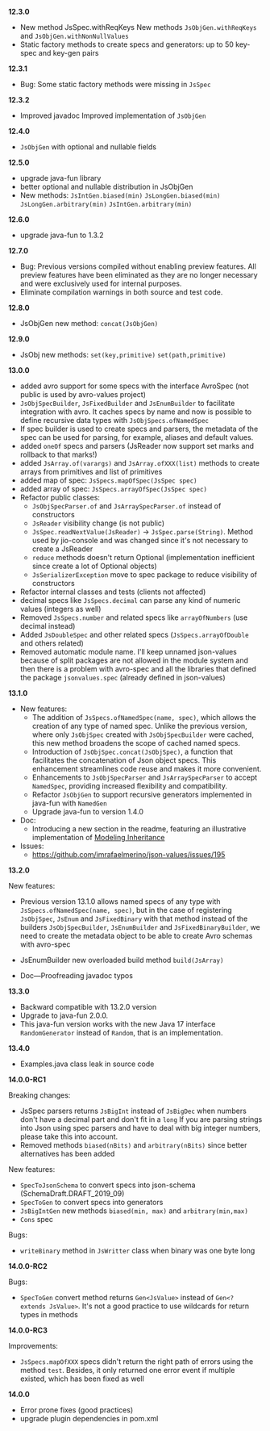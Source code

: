 **12.3.0**

- New method JsSpec.withReqKeys New methods `JsObjGen.withReqKeys` and `JsObjGen.withNonNullValues`
- Static factory methods to create specs and generators: up to 50 key-spec and key-gen pairs

**12.3.1**

- Bug: Some static factory methods were missing in `JsSpec`

**12.3.2**

- Improved javadoc Improved implementation of `JsObjGen`

**12.4.0**

- `JsObjGen` with optional and nullable fields

**12.5.0**

- upgrade java-fun library
- better optional and nullable distribution in JsObjGen
- New methods: `JsIntGen.biased(min)` `JsLongGen.biased(min)` `JsLongGen.arbitrary(min)`
  `JsIntGen.arbitrary(min)`

**12.6.0**

- upgrade java-fun to 1.3.2

**12.7.0**

- Bug: Previous versions compiled without enabling preview features. All preview features have been
  eliminated as they are no longer necessary and were exclusively used for internal purposes.
- Eliminate compilation warnings in both source and test code.

**12.8.0**

- JsObjGen new method: `concat(JsObjGen)`

**12.9.0**

- JsObj new methods: `set(key,primitive)` `set(path,primitive)`

**13.0.0**

- added avro support for some specs with the interface AvroSpec (not public is used by avro-values
  project)
- `JsObjSpecBuilder`, `JsFixedBuilder` and `JsEnumBuilder` to facilitate integration with avro. It
  caches specs by name and now is possible to define recursive data types with
  `JsObjSpecs.ofNamedSpec`
- If spec builder is used to create specs and parsers, the metadata of the spec can be used for
  parsing, for example, aliases and default values.
- added `oneOf` specs and parsers (JsReader now support set marks and rollback to that marks!)
- added `JsArray.of(varargs)` and `JsArray.ofXXX(list)` methods to create arrays from primitives and
  list of primitives
- added map of spec: `JsSpecs.mapOfSpec(JsSpec spec)`
- added array of spec: `JsSpecs.arrayOfSpec(JsSpec spec)`
- Refactor public classes:
  - `JsObjSpecParser.of` and `JsArraySpecParser.of` instead of constructors
  - `JsReader` visibility change (is not public)
  - `JsSpec.readNextValue(JsReader)` -> `JsSpec.parse(String)`. Method used by jio-console and was
    changed since it's not necessary to create a JsReader
  - `reduce` methods doesn't return Optional (implementation inefficient since create a lot of
    Optional objects)
  - `JsSerializerException` move to spec package to reduce visibility of constructors
- Refactor internal classes and tests (clients not affected)
- decimal specs like `JsSpecs.decimal` can parse any kind of numeric values (integers as well)
- Removed `JsSpecs.number` and related specs like `arrayOfNumbers` (use decimal instead)
- Added `JsDoubleSpec` and other related specs (`JsSpecs.arrayOfDouble` and others related)
- Removed automatic module name. I'll keep unnamed json-values because of split packages are not
  allowed in the module system and then there is a problem with avro-spec and all the libraries that
  defined the package `jsonvalues.spec` (already defined in json-values)

**13.1.0**

- New features:
  - The addition of `JsSpecs.ofNamedSpec(name, spec)`, which allows the creation of any type of
    named spec. Unlike the previous version, where only `JsObjSpec` created with `JsObjSpecBuilder`
    were cached, this new method broadens the scope of cached named specs.
  - Introduction of `JsObjSpec.concat(JsObjSpec)`, a function that facilitates the concatenation of
    Json object specs. This enhancement streamlines code reuse and makes it more convenient.
  - Enhancements to `JsObjSpecParser` and `JsArraySpecParser` to accept `NamedSpec`, providing
    increased flexibility and compatibility.
  - Refactor `JsObjGen` to support recursive generators implemented in java-fun with `NamedGen`
  - Upgrade java-fun to version 1.4.0
- Doc:
  - Introducing a new section in the readme, featuring an illustrative implementation of
    [Modeling Inheritance](https://json-schema.org/blog/posts/modelling-inheritance)
- Issues:
  - https://github.com/imrafaelmerino/json-values/issues/195

**13.2.0**

New features:

- Previous version 13.1.0 allows named specs of any type with `JsSpecs.ofNamedSpec(name, spec)`, but
  in the case of registering `JsObjSpec`, `JsEnum` and `JsFixedBinary` with that method instead of
  the builders `JsObjSpecBuilder`, `JsEnumBuilder` and `JsFixedBinaryBuilder`, we need to create the
  metadata object to be able to create Avro schemas with avro-spec

- JsEnumBuilder new overloaded build method `build(JsArray)`

- Doc—Proofreading javadoc typos

**13.3.0**

- Backward compatible with 13.2.0 version
- Upgrade to java-fun 2.0.0.
- This java-fun version works with the new Java 17 interface `RandomGenerator` instead of `Random`,
  that is an implementation.

**13.4.0**

- Examples.java class leak in source code

**14.0.0-RC1**

Breaking changes:

- JsSpec parsers returns `JsBigInt` instead of `JsBigDec` when numbers don't have a decimal part and
  don't fit in a `long` If you are parsing strings into Json using spec parsers and have to deal
  with big integer numbers, please take this into account.
- Removed methods `biased(nBits)` and `arbitrary(nBits)` since better alternatives has been added

New features:

- `SpecToJsonSchema` to convert specs into json-schema (SchemaDraft.DRAFT_2019_09)
- `SpecToGen` to convert specs into generators
- `JsBigIntGen` new methods `biased(min, max)` and `arbitrary(min,max)`
- `Cons` spec

Bugs:

- `writeBinary` method in `JsWritter` class when binary was one byte long

**14.0.0-RC2**

Bugs:

 - `SpecToGen` convert method returns `Gen<JsValue>` instead of `Gen<? extends JsValue>`.
It's not a good practice to use wildcards for return types in methods

**14.0.0-RC3**

Improvements:

- `JsSpecs.mapOfXXX` specs didn't return the right path of errors using the method `test`. Besides, 
it only returned one error event if multiple existed, which has been fixed as well


**14.0.0**

- Error prone fixes (good practices)
- upgrade plugin dependencies in pom.xml